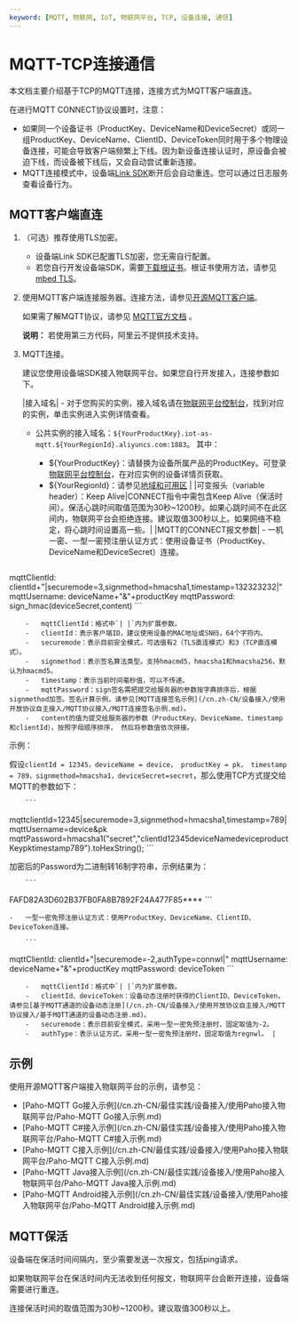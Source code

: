 ```yaml
---
keyword: [MQTT, 物联网, IoT, 物联网平台, TCP, 设备连接, 通信]
---
```


# MQTT-TCP连接通信

本文档主要介绍基于TCP的MQTT连接，连接方式为MQTT客户端直连。

在进行MQTT CONNECT协议设置时，注意：

-   如果同一个设备证书（ProductKey、DeviceName和DeviceSecret）或同一组ProductKey、DeviceName、ClientID、DeviceToken同时用于多个物理设备连接，可能会导致客户端频繁上下线。因为新设备连接认证时，原设备会被迫下线，而设备被下线后，又会自动尝试重新连接。
-   MQTT连接模式中，设备端[Link SDK](https://help.aliyun.com/product/93051.html)断开后会自动重连。您可以通过日志服务查看设备行为。

## MQTT客户端直连

1.  （可选）推荐使用TLS加密。

    -   设备端Link SDK已配置TLS加密，您无需自行配置。
    -   若您自行开发设备端SDK，需要[下载根证书](http://aliyun-iot.oss-cn-hangzhou.aliyuncs.com/cert_pub/root.crt)。根证书使用方法，请参见[mbed TLS](https://tls.mbed.org/kb/how-to/mbedtls-tutorial)。
2.  使用MQTT客户端连接服务器。连接方法，请参见[开源MQTT客户端](https://github.com/mqtt/mqtt.github.io/wiki/libraries)。

    如果需了解MQTT协议，请参见 [MQTT官方文档](http://mqtt.org/) 。

    **说明：** 若使用第三方代码，阿里云不提供技术支持。

3.  MQTT连接。

    建议您使用设备端SDK接入物联网平台。如果您自行开发接入，连接参数如下。

    |接入域名|    -   对于您购买的实例，接入域名请在[物联网平台控制台](https://iot.console.aliyun.com)，找到对应的实例，单击实例进入实例详情查看。
    -   公共实例的接入域名：`${YourProductKey}.iot-as-mqtt.${YourRegionId}.aliyuncs.com:1883`。 其中：
        -   $\{YourProductKey\}：请替换为设备所属产品的ProductKey。可登录[物联网平台控制台](https://iot.console.aliyun.com)，在对应实例的设备详情页获取。
        -   $\{YourRegionId\}：请参见[地域和可用区](https://help.aliyun.com/document_detail/40654.html) |
    |可变报头（variable header）：Keep Alive|CONNECT指令中需包含Keep Alive（保活时间）。保活心跳时间取值范围为30秒~1200秒。如果心跳时间不在此区间内，物联网平台会拒绝连接。建议取值300秒以上。如果网络不稳定，将心跳时间设置高一些。|
    |MQTT的CONNECT报文参数|    -   一机一密、一型一密预注册认证方式：使用设备证书（ProductKey、DeviceName和DeviceSecret）连接。

        ```
mqttClientId: clientId+"|securemode=3,signmethod=hmacsha1,timestamp=132323232|"
mqttUsername: deviceName+"&"+productKey
mqttPassword: sign_hmac(deviceSecret,content)
        ```

        -   mqttClientId：格式中`| |`内为扩展参数。
        -   clientId：表示客户端ID，建议使用设备的MAC地址或SN码，64个字符内。
        -   securemode：表示目前安全模式，可选值有2（TLS直连模式）和3（TCP直连模式）。
        -   signmethod：表示签名算法类型。支持hmacmd5，hmacsha1和hmacsha256，默认为hmacmd5。
        -   timestamp：表示当前时间毫秒值，可以不传递。
        -   mqttPassword：sign签名需把提交给服务器的参数按字典排序后，根据signmethod加签。签名计算示例，请参见[MQTT连接签名示例](/cn.zh-CN/设备接入/使用开放协议自主接入/MQTT协议接入/MQTT连接签名示例.md)。
        -   content的值为提交给服务器的参数（ProductKey、DeviceName、timestamp和clientId），按照字母顺序排序， 然后将参数值依次拼接。
示例：

假设`clientId = 12345，deviceName = device， productKey = pk， timestamp = 789，signmethod=hmacsha1，deviceSecret=secret`，那么使用TCP方式提交给MQTT的参数如下：

        ```
mqttclientId=12345|securemode=3,signmethod=hmacsha1,timestamp=789|
mqttUsername=device&pk
mqttPassword=hmacsha1("secret","clientId12345deviceNamedeviceproductKeypktimestamp789").toHexString(); 
        ```

加密后的Password为二进制转16制字符串，示例结果为：

        ```
FAFD82A3D602B37FB0FA8B7892F24A477F85****
        ```

    -   一型一密免预注册认证方式：使用ProductKey、DeviceName、ClientID、DeviceToken连接。

        ```
mqttClientId: clientId+"|securemode=-2,authType=connwl|"
mqttUsername: deviceName+"&"+productKey
mqttPassword: deviceToken
        ```

        -   mqttClientId：格式中`| |`内为扩展参数。
        -   clientId、deviceToken：设备动态注册时获得的ClientID、DeviceToken，请参见[基于MQTT通道的设备动态注册](/cn.zh-CN/设备接入/使用开放协议自主接入/MQTT协议接入/基于MQTT通道的设备动态注册.md)。
        -   securemode：表示目前安全模式，采用一型一密免预注册时，固定取值为-2。
        -   authType：表示认证方式，采用一型一密免预注册时，固定取值为regnwl。 |


## 示例

使用开源MQTT客户端接入物联网平台的示例，请参见：

-   [Paho-MQTT Go接入示例](/cn.zh-CN/最佳实践/设备接入/使用Paho接入物联网平台/Paho-MQTT Go接入示例.md)
-   [Paho-MQTT C\#接入示例](/cn.zh-CN/最佳实践/设备接入/使用Paho接入物联网平台/Paho-MQTT C#接入示例.md)
-   [Paho-MQTT C接入示例](/cn.zh-CN/最佳实践/设备接入/使用Paho接入物联网平台/Paho-MQTT C接入示例.md)
-   [Paho-MQTT Java接入示例](/cn.zh-CN/最佳实践/设备接入/使用Paho接入物联网平台/Paho-MQTT Java接入示例.md)
-   [Paho-MQTT Android接入示例](/cn.zh-CN/最佳实践/设备接入/使用Paho接入物联网平台/Paho-MQTT Android接入示例.md)

## MQTT保活

设备端在保活时间间隔内，至少需要发送一次报文，包括ping请求。

如果物联网平台在保活时间内无法收到任何报文，物联网平台会断开连接，设备端需要进行重连。

连接保活时间的取值范围为30秒~1200秒。建议取值300秒以上。

